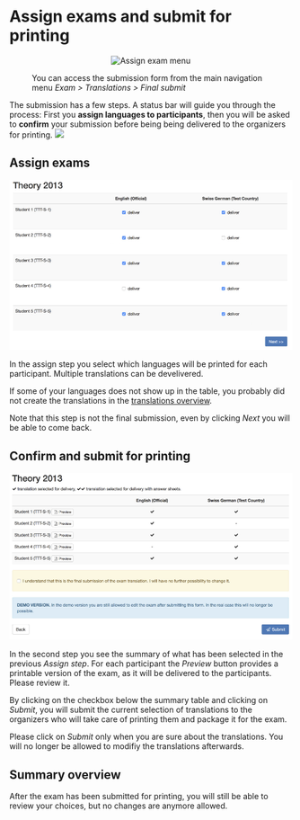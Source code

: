 # Assign exams and submit for printing

<style>
figure {
    margin-top: 1em;
    margin-bottom: 1em;
}
</style>

<figure>
  <p align="center">
      <img src="/img/menu_exam_assign.png" alt="Assign exam menu" />
  </p>
  <figcaption>You can access the submission form from the main navigation menu <em>Exam &gt; Translations &gt; Final submit</em></figcaption>
</figure>


The submission has a few steps. A status bar will guide you through the process: First you **assign languages to participants**, then you will be asked to **confirm** your submission before being being delivered to the organizers for printing.
![](img/exam_submission_header.png)

## Assign exams

![](img/exam_submission_assign.png)

In the assign step you select which languages will be printed for each participant. Multiple translations can be develivered.

If some of your languages does not show up in the table, you probably did not create the translations in the [translations overview](translations.md).

Note that this step is not the final submission, even by clicking *Next* you will be able to come back.


## Confirm and submit for printing
![](img/exam_submission_confirm.png)

In the second step you see the summary of what has been selected in the previous *Assign step*. For each participant the *Preview* button provides a printable version of the exam, as it will be delivered to the participants. Please review it.

By clicking on the checkbox below the summary table and clicking on *Submit*, you will submit the current selection of translations to the organizers who will take care of printing them and package it for the exam.

Please click on *Submit* only when you are sure about the translations. You will no longer be allowed to modifiy the translations afterwards.

## Summary overview

After the exam has been submitted for printing, you will still be able to review your choices, but no changes are anymore allowed.
